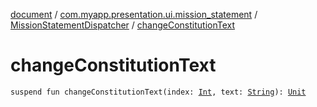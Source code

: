 [document](../../index.md) / [com.myapp.presentation.ui.mission_statement](../index.md) / [MissionStatementDispatcher](index.md) / [changeConstitutionText](./change-constitution-text.md)

# changeConstitutionText

`suspend fun changeConstitutionText(index: `[`Int`](https://kotlinlang.org/api/latest/jvm/stdlib/kotlin/-int/index.html)`, text: `[`String`](https://kotlinlang.org/api/latest/jvm/stdlib/kotlin/-string/index.html)`): `[`Unit`](https://kotlinlang.org/api/latest/jvm/stdlib/kotlin/-unit/index.html)